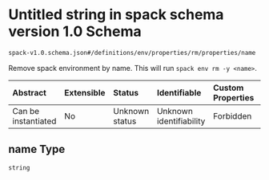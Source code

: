 # Untitled string in spack schema version 1.0 Schema

```txt
spack-v1.0.schema.json#/definitions/env/properties/rm/properties/name
```

Remove spack environment by name. This will run `spack env rm -y <name>`.

| Abstract            | Extensible | Status         | Identifiable            | Custom Properties | Additional Properties | Access Restrictions | Defined In                                                                      |
| :------------------ | :--------- | :------------- | :---------------------- | :---------------- | :-------------------- | :------------------ | :------------------------------------------------------------------------------ |
| Can be instantiated | No         | Unknown status | Unknown identifiability | Forbidden         | Allowed               | none                | [spack-v1.0.schema.json*](../out/spack-v1.0.schema.json "open original schema") |

## name Type

`string`
